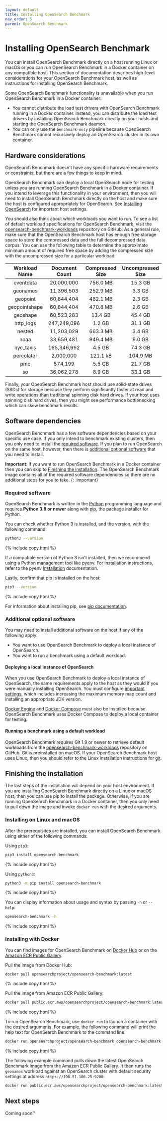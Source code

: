 ```yaml
---
layout: default
title: Installing OpenSearch Benchmark
nav_order: 5
parent: OpenSearch Benchmark
---
```


# Installing OpenSearch Benchmark

You can install OpenSearch Benchmark directly on a host running Linux or macOS or you can run OpenSearch Benchmark in a Docker container on any compatible host. This section of documentation describes high-level considerations for your OpenSearch Benchmark host, as well as instructions for installing OpenSearch Benchmark.

Some OpenSearch Benchmark functionality is unavailable when you run OpenSearch Benchmark in a Docker container:
- You cannot distribute the load test drivers with OpenSearch Benchmark running in a Docker container. Instead, you can distribute the load test drivers by installing OpenSearch Benchmark directly on your hosts and starting the OpenSearch Benchmark daemon.
- You can only use the `benchmark-only` pipeline because OpenSearch Benchmark cannot recursively deploy an OpenSearch cluster in its own container.

## Hardware considerations

OpenSearch Benchmark doesn't have any specific hardware requirements or constraints, but there are a few things to keep in mind.

OpenSearch Benchmark can deploy a local OpenSearch node for testing unless you are running OpenSearch Benchmark in a Docker container. If you intend to leverage this functionality in your environment, then you will need to install OpenSearch Benchmark directly on the host and make sure the host is configured appropriately for OpenSearch. See [Installing OpenSearch]({{site.url}}{{site.baseurl}}/install-and-configure/install-opensearch/index/) for important host settings.

You should also think about which workloads you want to run. To see a list of default workload specifications for OpenSearch Benchmark, visit the [opensearch-benchmark-workloads](https://github.com/opensearch-project/opensearch-benchmark-workloads) repository on GitHub. As a general rule, make sure that the OpenSearch Benchmark host has enough free storage space to store the compressed data and the full decompressed data corpus. You can use the following table to determine the approximate minimum amount of required free space by adding the compressed size with the uncompressed size for a particular workload:

| Workload Name | Document Count | Compressed Size | Uncompressed Size |
| :----: | :----: | :----: | :----: |
| eventdata | 20,000,000 | 756.0 MB | 15.3 GB |
| geonames | 11,396,503 | 252.9 MB | 3.3 GB |
| geopoint | 60,844,404 | 482.1 MB | 2.3 GB |
| geopointshape | 60,844,404 | 470.8 MB | 2.6 GB |
| geoshape | 60,523,283 | 13.4 GB | 45.4 GB |
| http_logs | 247,249,096 | 1.2 GB | 31.1 GB |
| nested | 11,203,029 | 663.3 MB | 3.4 GB |
| noaa | 33,659,481 | 949.4 MB | 9.0 GB |
| nyc_taxis | 165,346,692 | 4.5 GB | 74.3 GB |
| percolator | 2,000,000 | 121.1 kB | 104.9 MB |
| pmc | 574,199 | 5.5 GB | 21.7 GB |
| so | 36,062,278 | 8.9 GB | 33.1 GB |

Finally, your OpenSearch Benchmark host should use solid-state drives (SSDs) for storage because they perform significantly faster at read and write operations than traditional spinning disk hard drives. If your host uses spinning disk hard drives, then you might see performance bottlenecking which can skew benchmark results.

## Software dependencies

OpenSearch Benchmark has a few software dependencies based on your specific use case. If you only intend to benchmark existing clusters, then you only need to install the [required software](#required-software). If you plan to run OpenSearch on the same host, however, then there is [additional optional software](#additional-optional-software) that you need to install.

**Important**: If you want to run OpenSearch Benchmark in a Docker container then you can skip to [Finishing the installation](#finishing-the-installation). The OpenSearch Benchmark image contains all of the required software dependencies so there are no additional steps for you to take.
{: .important}

### Required software

OpenSearch Benchmark is written in the [Python](https://www.python.org/) programming language and requires **Python 3.8 or newer** along with [pip](https://pypi.org/project/pip/), the package installer for Python.

You can check whether Python 3 is installed, and the version, with the following command:
```bash
python3 --version
```
{% include copy.html %}

If a compatible version of Python 3 isn't installed, then we recommend using a Python management tool like [pyenv](https://github.com/pyenv/pyenv). For installation instructions, refer to the pyenv [Installation](https://github.com/pyenv/pyenv#installation) documentation.

Lastly, confirm that pip is installed on the host:
```bash
pip3 --version
```
{% include copy.html %}

For information about installing pip, see [pip documentation](https://pip.pypa.io/en/stable/).

### Additional optional software

You may need to install additional software on the host if any of the following apply:
- You want to use OpenSearch Benchmark to deploy a local instance of OpenSearch.
- You want to run a benchmark using a default workload.

#### Deploying a local instance of OpenSearch

When you use OpenSearch Benchmark to deploy a local instance of OpenSearch, the same requirements apply to the host as they would if you were manually installing OpenSearch. You must configure [important settings]({{site.url}}{{site.baseurl}}/install-and-configure/install-opensearch/index/#important-settings), which includes increasing the maximum memory map count and installing an appropriate JDK version.

[Docker Engine](https://docs.docker.com/engine/) and [Docker Compose](https://docs.docker.com/compose/) must also be installed because OpenSearch Benchmark uses Docker Compose to deploy a local container for testing.

#### Running a benchmark using a default workload

OpenSearch Benchmark requires Git 1.9 or newer to retrieve default workloads from the [opensearch-benchmark-workloads](https://github.com/opensearch-project/opensearch-benchmark-workloads) repository on GitHub. Git is preinstalled on macOS. If your OpenSearch Benchmark host uses Linux, then you should refer to the Linux installation instructions for [git](https://git-scm.com/download/linux).

## Finishing the installation

The last steps of the installation will depend on your host environment. If you are installing OpenSearch Benchmark directly on a Linux or macOS host, then you can use pip to install the package. Otherwise, if you are running OpenSearch Benchmark in a Docker container, then you only need to pull down the image and invoke `docker run` with the desired arguments.

### Installing on Linux and macOS

After the prerequisites are installed, you can install OpenSearch Benchmark using either of the following commands:

Using `pip3`:
```bash
pip3 install opensearch-benchmark
```
{% include copy.html %}

Using `python3`:
```bash
python3 -m pip install opensearch-benchmark
```
{% include copy.html %}

You can display information about usage and syntax by passing `-h` or `--help`:
```bash
opensearch-benchmark -h
```
{% include copy.html %}

### Installing with Docker

You can find images for OpenSearch Benchmark on [Docker Hub](https://hub.docker.com/r/opensearchproject/opensearch-benchmark) or on the [Amazon ECR Public Gallery](https://gallery.ecr.aws/opensearchproject/opensearch-benchmark).

Pull the image from Docker Hub:
```bash
docker pull opensearchproject/opensearch-benchmark:latest
```
{% include copy.html %}

Pull the image from Amazon ECR Public Gallery:
```bash
docker pull public.ecr.aws/opensearchproject/opensearch-benchmark:latest
```
{% include copy.html %}

To run OpenSearch Benchmark, use `docker run` to launch a container with the desired arguments. For example, the following command will print the help text for OpenSearch Benchmark to the command line:
```bash
docker run opensearchproject/opensearch-benchmark opensearch-benchmark -h
```
{% include copy.html %}

The following example command pulls down the latest OpenSearch Benchmark image from the Amazon ECR Public Gallery. It then runs the `geonames` workload against an OpenSearch cluster with default security settings at address `https://198.51.100.25:9200`:
```bash
docker run public.ecr.aws/opensearchproject/opensearch-benchmark:latest opensearch-benchmark execute_test --target-hosts https://198.51.100.25:9200 --pipeline benchmark-only --workload geonames --client-options basic_auth_user:admin,basic_auth_password:admin,verify_certs:false
```

## Next steps

Coming soon™